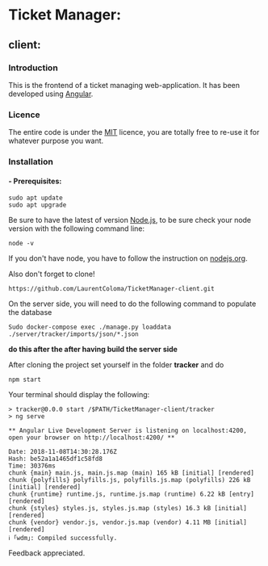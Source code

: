 # Ticket Manager:

## client:

### Introduction

This is the frontend of a ticket managing web-application. It has been developed using [Angular](https://angular.io/).

### Licence

The entire code is under the [MIT](https://en.wikipedia.org/wiki/MIT_License) licence, you are totally free to re-use it for whatever purpose you want.

### Installation

#### - Prerequisites:

````
sudo apt update
sudo apt upgrade
````
Be sure to have the latest of version [Node.js](https://nodejs.org/en/), to be sure check your node version with the following command line:
````
node -v
````
If you don't have node, you have to follow the instruction on [nodejs.org](https://nodejs.org/en/).

Also don't forget to clone!
````
https://github.com/LaurentColoma/TicketManager-client.git
````
On the server side, you will need to do the following command to populate the database
````
Sudo docker-compose exec ./manage.py loaddata ./server/tracker/imports/json/*.json
````
**do this after the after having build the server side**

After cloning the project set yourself in the folder **tracker** and do

````
npm start
````

Your terminal should display the following:
````
> tracker@0.0.0 start /$PATH/TicketManager-client/tracker
> ng serve

** Angular Live Development Server is listening on localhost:4200, open your browser on http://localhost:4200/ **
                                                                                          
Date: 2018-11-08T14:30:28.176Z
Hash: be52a1a1465df1c58fd8
Time: 30376ms
chunk {main} main.js, main.js.map (main) 165 kB [initial] [rendered]
chunk {polyfills} polyfills.js, polyfills.js.map (polyfills) 226 kB [initial] [rendered]
chunk {runtime} runtime.js, runtime.js.map (runtime) 6.22 kB [entry] [rendered]
chunk {styles} styles.js, styles.js.map (styles) 16.3 kB [initial] [rendered]
chunk {vendor} vendor.js, vendor.js.map (vendor) 4.11 MB [initial] [rendered]
ℹ ｢wdm｣: Compiled successfully.
````

Feedback appreciated.
